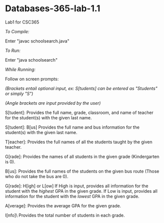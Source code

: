 # Databases-365-lab-1.1
Lab1 for CSC365

*To Compile:*

Enter "javac schoolsearch.java"

*To Run:*

Enter "java schoolsearch"

*While Running:*

Follow on screen prompts:

*(Brackets entail optional input, ex: S\[tudents] can be entered as "Students" or simply "S")*

*(Angle brackets are input provided by the user)*

  S\[tudent]\: <lastname> Provides the full name, grade, classroom, and name of teacher for the student(s) with the given last name.
  
  S\[tudent]\: <lastname> B\[us] Provides the full name and bus information for the student(s) with the given last name.
  
  T\[eacher]\: <lastname> Provides the full names of all the students taught by the given teacher.  
  
  G\[rade]\: <Number> Provides the names of all students in the given grade (Kindergarten is 0).
  
  B\[us]\: <Number> Provides the full names of the students on the given bus route (Those who do not take the bus are 0).
  
  G\[rade]\: <Number> H[igh] or L[ow] If High is input, provides all information for the student with the *highest* GPA in the given grade. If Low is input, provides all information for the student with the *lowest* GPA in the given grade.
  
  A\[verage]\: <Number> Provides the average GPA for the given grade.
  
  I\[nfo]\ Provides the total number of students in each grade.
